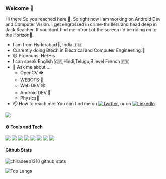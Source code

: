 ### Welcome :wave:

Hi there So you reached here.:wave:. 
So right now I am working on Android Dev and Computer Vision. I get engrossed in crime-thrillers and head deep in Jack Reacher. 
If you dont find me infront of the screen i'd be riding on to the Horizon:bicyclist:.


- I am from Hyderabad:poultry_leg:, India.:india:
- Currently doing Btech in Electrical and Computer Engineering.:school:
- 😄 Pronouns: He/His
- I can speak English :uk:,Hindi,Telugu,B level French :fr:
- 💬 Ask me about ...
    - OpenCV :eye:
    - WEBOTS :robot:
    - Web DEV :spider_web:
    - Android DEV :iphone:
    - Physics:electric_plug:
- 📫 How to reach me: 
You can find me on [![Twitter][1.2]][1], or on [![LinkedIn][2.2]][2].

<!-- Icons -->

[1.2]: http://i.imgur.com/wWzX9uB.png (twitter icon without padding)
[2.2]: https://raw.githubusercontent.com/MartinHeinz/MartinHeinz/master/linkedin-3-16.png (LinkedIn icon without padding)

<!-- Links to your social media accounts -->

[1]: https://twitter.com/NevleNehal
[2]: https://www.linkedin.com/in/chiradeepp26883b1bb/
![](https://komarev.com/ghpvc/?username=chiradeep1310)
#### :gear: Tools and Tech 


![](https://img.shields.io/badge/Linux-OS-informational?style=flat&logo=linux-mint&logoColor=white&color=2bbc8a) ![](https://img.shields.io/badge/atom-editor-informational?style=flat&logo=atom&logoColor=white&color=2bbc8a) ![](https://img.shields.io/badge/Django-Backend-informational?style=flat&logo=djangologoColor=white&color=2bbc8a)
 ![](https://img.shields.io/badge/Javascript-Front-informational?style=flat&logo=Javascript&logoColor=white&color=2bbc8a) ![](https://img.shields.io/badge/CSS3-Frontend-informational?style=flat&logo=CSS&logoColor=white&color=2bbc8a) ![](https://img.shields.io/badge/Python-Lang-informational?style=flat&logo=pythonlogoColor=white&color=2bbc8a) ![](https://img.shields.io/badge/Kotlin-Lang-informational?style=flat&logo=kotlin=white&color=2bbc8a)
 ![](https://img.shields.io/badge/C-Lang-informational?style=flat&logo=ClogoColor=white&color=2bbc8a)


#### Github Stats

![chiradeep1310 github stats](https://github-readme-stats.vercel.app/api?username=chiradeep1310&count_private=true&show_icons=true&theme=tokyonight)

![Top Langs](https://github-readme-stats.vercel.app/api/top-langs/?username=chiradeep1310&count_private=true&show_icons=true&theme=tokyonight)
